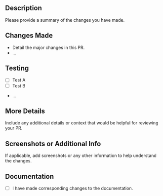 ## Description

Please provide a summary of the changes you have made.

## Changes Made

- Detail the major changes in this PR.
- ...

## Testing

- [ ] Test A
- [ ] Test B
- ...

## More Details

Include any additional details or context that would be helpful for reviewing your PR.

## Screenshots or Additional Info

If applicable, add screenshots or any other information to help understand the changes.

## Documentation

- [ ] I have made corresponding changes to the documentation.
